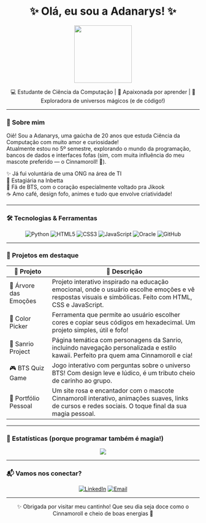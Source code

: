 <h1 align="center">
  ✨ Olá, eu sou a Adanarys! ✨
</h1>

<p align="center">
  <img src="https://media.tenor.com/YvdvuFHCD4kAAAAi/cinnamoroll-cute.gif" width="150"/>
</p>

<p align="center">
  💻 Estudante de Ciência da Computação | 🧠 Apaixonada por aprender | 🌈 Exploradora de universos mágicos (e de código!)
</p>

---

### 💌 Sobre mim

Oiê! Sou a Adanarys, uma gaúcha de 20 anos que estuda Ciência da Computação com muito amor e curiosidade!  
Atualmente estou no 5º semestre, explorando o mundo da programação, bancos de dados e interfaces fofas (sim, com muita influência do meu mascote preferido — o Cinnamoroll! 🐶).

✨ Já fui voluntária de uma ONG na área de TI  
💼 Estagiária na Inbetta  
🌸 Fã de BTS, com o coração especialmente voltado pra Jikook  
☕ Amo café, design fofo, animes e tudo que envolve criatividade!

---

### 🛠️ Tecnologias & Ferramentas

<div align="center">

![Python](https://img.shields.io/badge/Python-FFD43B?style=for-the-badge&logo=python&logoColor=blue)
![HTML5](https://img.shields.io/badge/HTML5-fb7299?style=for-the-badge&logo=html5&logoColor=white)
![CSS3](https://img.shields.io/badge/CSS3-61dafb?style=for-the-badge&logo=css3&logoColor=white)
![JavaScript](https://img.shields.io/badge/JavaScript-f7df1e?style=for-the-badge&logo=javascript&logoColor=black)
![Oracle](https://img.shields.io/badge/Oracle_APEX-f80000?style=for-the-badge&logo=oracle&logoColor=white)
![GitHub](https://img.shields.io/badge/GitHub-6e5494?style=for-the-badge&logo=github&logoColor=white)

</div>

---

### 📁 Projetos em destaque

| 🌟 Projeto | 💬 Descrição |
|-----------|--------------|
| 🌳 Árvore das Emoções | Projeto interativo inspirado na educação emocional, onde o usuário escolhe emoções e vê respostas visuais e simbólicas. Feito com HTML, CSS e JavaScript. |
| 🎨 Color Picker | Ferramenta que permite ao usuário escolher cores e copiar seus códigos em hexadecimal. Um projeto simples, útil e fofo! |
| 🐰 Sanrio Project | Página temática com personagens da Sanrio, incluindo navegação personalizada e estilo kawaii. Perfeito pra quem ama Cinnamoroll e cia! |
| 🎮 BTS Quiz Game | Jogo interativo com perguntas sobre o universo BTS! Com design leve e lúdico, é um tributo cheio de carinho ao grupo. |
| 🎀 Portfólio Pessoal | Um site rosa e encantador com o mascote Cinnamoroll interativo, animações suaves, links de cursos e redes sociais. O toque final da sua magia pessoal. |

---

### 💫 Estatísticas (porque programar também é magia!)

<p align="center">
  <img src="https://github-readme-stats.vercel.app/api?username=adanaryss&show_icons=true&theme=cobalt&hide_title=true" />
</p>

---

### 📬 Vamos nos conectar?

<div align="center">

[![LinkedIn](https://img.shields.io/badge/LinkedIn-adanaryss-blue?style=for-the-badge&logo=linkedin&logoColor=white)](https://www.linkedin.com/in/adanaryss/)
[![Email](https://img.shields.io/badge/E--mail-adanarysmendonca04@gmail.com-f58ecf?style=for-the-badge&logo=gmail&logoColor=white)](mailto:adanarysmendonca04@gmail.com)

</div>

---

<p align="center">
  ✨ Obrigada por visitar meu cantinho! Que seu dia seja doce como o Cinnamoroll e cheio de boas energias 💖
</p>
